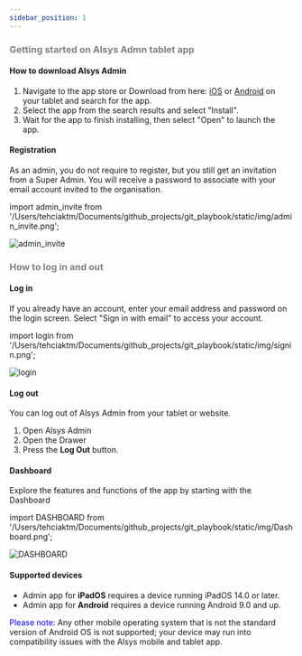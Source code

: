 ```yaml
---
sidebar_position: 1
---
```




### <font color="gray">Getting started on Alsys Admn tablet app</font>

#### How to download Alsys Admin
1. Navigate to the app store or Download from here: [iOS](https://www.apple.com/app-store/) or [Android](https://play.google.com/store/games?gl=RO) on your tablet and search for the app.
2. Select the app from the search results and select "Install".
3. Wait for the app to finish installing, then select "Open" to launch the app.

#### Registration
As an admin, you do not require to register, but you still get an invitation from a Super Admin. You will receive a password to associate with your email account invited to the organisation.

import admin_invite from '/Users/tehciaktm/Documents/github_projects/git_playbook/static/img/admin_invite.png';

<img src={admin_invite} alt="admin_invite" />



### <font color="gray">How to log in and out</font>

#### Log in
If you already have an account, enter your email address and password on the login screen.
Select "Sign in with email" to access your account.

import login from '/Users/tehciaktm/Documents/github_projects/git_playbook/static/img/signin.png';

<img src={login} alt="login" />

#### Log out

You can log out of Alsys Admin from your tablet or website.
1. Open Alsys Admin
2. Open the Drawer
3. Press the <b>Log Out</b> button.

#### Dashboard
Explore the features and functions of the app by starting with the Dashboard

import DASHBOARD from '/Users/tehciaktm/Documents/github_projects/git_playbook/static/img/Dashboard.png';

<img src={DASHBOARD} alt="DASHBOARD" />

#### Supported devices


* Admin app for <b>iPadOS</b> requires a device running iPadOS 14.0 or later.
* Admin app for <b>Android</b> requires a device running Android 9.0 and up.

<font color="blue">Please note:</font> Any other mobile operating system that is not the standard version of Android OS is not supported; your device may run into compatibility issues with the Alsys mobile and tablet app.

